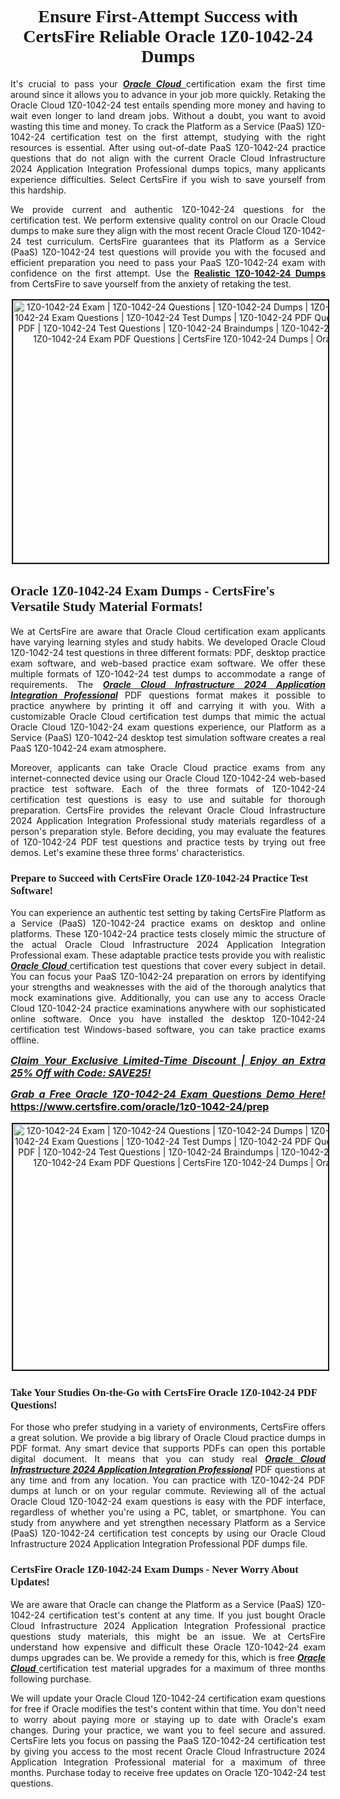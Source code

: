 <h1 style="text-align: center;"><strong><span style="display:block; color:#Black; "><span style="font-family:Tahoma,Times,serif;">Ensure First-Attempt Success with CertsFire Reliable Oracle 1Z0-1042-24 Dumps</span></span></strong></h1>

<p style="text-align:justify">It's crucial to pass your <u><em><strong>Oracle Cloud </strong></em></u> certification exam the first time around since it allows you to advance in your job more quickly. Retaking the Oracle Cloud 1Z0-1042-24 test entails spending more money and having to wait even longer to land dream jobs. Without a doubt, you want to avoid wasting this time and money. To crack the Platform as a Service (PaaS) 1Z0-1042-24 certification test on the first attempt, studying with the right resources is essential. After using out-of-date PaaS 1Z0-1042-24 practice questions that do not align with the current Oracle Cloud Infrastructure 2024 Application Integration Professional dumps topics, many applicants experience difficulties. Select CertsFire if you wish to save yourself from this hardship.</p>

<p style="text-align:justify">We provide current and authentic 1Z0-1042-24 questions for the certification test. We perform extensive quality control on our Oracle Cloud dumps to make sure they align with the most recent Oracle Cloud 1Z0-1042-24 test curriculum. CertsFire guarantees that its Platform as a Service (PaaS) 1Z0-1042-24 test questions will provide you with the focused and efficient preparation you need to pass your PaaS 1Z0-1042-24 exam with confidence on the first attempt. Use the <strong><a href="https://www.certsfire.com/oracle/1z0-1042-24/prep">Realistic 1Z0-1042-24 Dumps</a></strong> from CertsFire to save yourself from the anxiety of retaking the test.</p>

<p style="text-align: center;"><img alt="1Z0-1042-24 Exam | 1Z0-1042-24 Questions | 1Z0-1042-24 Dumps | 1Z0-1042-24 Exam Dumps | 1Z0-1042-24 Exam Questions | 1Z0-1042-24 Test Dumps | 1Z0-1042-24 PDF Questions | 1Z0-1042-24 Dumps PDF | 1Z0-1042-24 Test Questions | 1Z0-1042-24 Braindumps | 1Z0-1042-24 Practice Exam Questions | 1Z0-1042-24 Exam PDF Questions | CertsFire 1Z0-1042-24 Dumps | Oracle 1Z0-1042-24 Dumps" src="https://i.imgur.com/BVDPnuk.jpeg" style="width: 700px; height: 420px; border-width: 2px; border-style: solid; margin: 2px;" /></p>

<h2><strong><span style="display:block; color:#Black; "><span style="font-family:Tahoma,Times,serif;">Oracle 1Z0-1042-24 Exam Dumps - CertsFire's Versatile Study Material Formats!</span></span></strong></h2>

<p style="text-align:justify">We at CertsFire are aware that Oracle Cloud certification exam applicants have varying learning styles and study habits. We developed Oracle Cloud 1Z0-1042-24 test questions in three different formats: PDF, desktop practice exam software, and web-based practice exam software. We offer these multiple formats of 1Z0-1042-24 test dumps to accommodate a range of requirements. The <u><em><strong>Oracle Cloud Infrastructure 2024 Application Integration Professional</strong></em></u> PDF questions format makes it possible to practice anywhere by printing it off and carrying it with you. With a customizable Oracle Cloud certification test dumps that mimic the actual Oracle Cloud 1Z0-1042-24 exam questions experience, our Platform as a Service (PaaS) 1Z0-1042-24 desktop test simulation software creates a real PaaS 1Z0-1042-24 exam atmosphere.</p>

<p style="text-align:justify">Moreover, applicants can take Oracle Cloud practice exams from any internet-connected device using our Oracle Cloud 1Z0-1042-24 web-based practice test software. Each of the three formats of 1Z0-1042-24 certification test questions is easy to use and suitable for thorough preparation. CertsFire provides the relevant Oracle Cloud Infrastructure 2024 Application Integration Professional study materials regardless of a person's preparation style. Before deciding, you may evaluate the features of 1Z0-1042-24 PDF test questions and practice tests by trying out free demos. Let's examine these three forms' characteristics.</p>

<h3><strong><span style="display:block; color:#Black; "><span style="font-family:Tahoma,Times,serif;">Prepare to Succeed with CertsFire Oracle 1Z0-1042-24 Practice Test Software!</span></span></strong></h3>

<p style="text-align:justify">You can experience an authentic test setting by taking CertsFire Platform as a Service (PaaS) 1Z0-1042-24 practice exams on desktop and online platforms. These 1Z0-1042-24 practice tests closely mimic the structure of the actual Oracle Cloud Infrastructure 2024 Application Integration Professional exam. These adaptable practice tests provide you with realistic <u><em><strong>Oracle Cloud </strong></em></u> certification test questions that cover every subject in detail. You can focus your PaaS 1Z0-1042-24 preparation on errors by identifying your strengths and weaknesses with the aid of the thorough analytics that mock examinations give. Additionally, you can use any to access Oracle Cloud 1Z0-1042-24 practice examinations anywhere with our sophisticated online software. Once you have installed the desktop 1Z0-1042-24 certification test Windows-based software, you can take practice exams offline.</p>

<p style="text-align: justify;"><span style="font-size:16px;"><u><em><strong>Claim Your Exclusive Limited-Time Discount | Enjoy an Extra 25% Off with Code: SAVE25!</strong></em></u></span></p>

<p style="text-align: justify;"><span style="font-size:16px;"><u><em><strong>Grab a Free Oracle 1Z0-1042-24 Exam Questions Demo Here! </strong></em></u><strong><a href="https://www.certsfire.com/oracle/1z0-1042-24/prep">https://www.certsfire.com/oracle/1z0-1042-24/prep</a></strong></span></p>

<p style="text-align: center;"><img alt="1Z0-1042-24 Exam | 1Z0-1042-24 Questions | 1Z0-1042-24 Dumps | 1Z0-1042-24 Exam Dumps | 1Z0-1042-24 Exam Questions | 1Z0-1042-24 Test Dumps | 1Z0-1042-24 PDF Questions | 1Z0-1042-24 Dumps PDF | 1Z0-1042-24 Test Questions | 1Z0-1042-24 Braindumps | 1Z0-1042-24 Practice Exam Questions | 1Z0-1042-24 Exam PDF Questions | CertsFire 1Z0-1042-24 Dumps | Oracle 1Z0-1042-24 Dumps" src="https://i.imgur.com/2YaVQXX.jpeg" style="width: 700px; height: 393px; border-width: 2px; border-style: solid; margin: 2px;" /></p>

<h3><strong><span style="display:block; color:#Black; "><span style="font-family:Tahoma,Times,serif;">Take Your Studies On-the-Go with CertsFire Oracle 1Z0-1042-24 PDF Questions!</span></span></strong></h3>

<p style="text-align:justify">For those who prefer studying in a variety of environments, CertsFire offers a great solution. We provide a big library of Oracle Cloud practice dumps in PDF format. Any smart device that supports PDFs can open this portable digital document. It means that you can study real <u><em><strong>Oracle Cloud Infrastructure 2024 Application Integration Professional</strong></em></u> PDF questions at any time and from any location. You can practice with 1Z0-1042-24 PDF dumps at lunch or on your regular commute. Reviewing all of the actual Oracle Cloud 1Z0-1042-24 exam questions is easy with the PDF interface, regardless of whether you're using a PC, tablet, or smartphone. You can study from anywhere and yet strengthen necessary Platform as a Service (PaaS) 1Z0-1042-24 certification test concepts by using our Oracle Cloud Infrastructure 2024 Application Integration Professional PDF dumps file.</p>

<h3><strong><span style="display:block; color:#Black; "><span style="font-family:Tahoma,Times,serif;">CertsFire Oracle 1Z0-1042-24 Exam Dumps - Never Worry About Updates!</span></span></strong></h3>

<p style="text-align:justify">We are aware that Oracle can change the Platform as a Service (PaaS) 1Z0-1042-24 certification test's content at any time. If you just bought Oracle Cloud Infrastructure 2024 Application Integration Professional practice questions study materials, this might be an issue. We at CertsFire understand how expensive and difficult these Oracle 1Z0-1042-24 exam dumps upgrades can be. We provide a remedy for this, which is free <u><em><strong>Oracle Cloud </strong></em></u> certification test material upgrades for a maximum of three months following purchase.</p>

<p style="text-align:justify">We will update your Oracle Cloud 1Z0-1042-24 certification exam questions for free if Oracle modifies the test's content within that time. You don't need to worry about paying more or staying up to date with Oracle's exam changes. During your practice, we want you to feel secure and assured. CertsFire lets you focus on passing the PaaS 1Z0-1042-24 certification test by giving you access to the most recent Oracle Cloud Infrastructure 2024 Application Integration Professional material for a maximum of three months. Purchase today to receive free updates on Oracle 1Z0-1042-24 test questions.</p>

